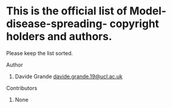 # This is the official list of Model-disease-spreading- copyright holders and authors.

Please keep the list sorted.

Author
1) Davide Grande <davide.grande.19@ucl.ac.uk>

Contributors
1) None
